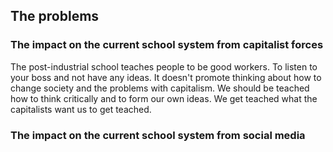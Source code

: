 ## The problems

### The impact on the current school system from capitalist forces

The post-industrial school teaches people to be good workers. To listen to your boss and not have any ideas. It doesn't promote thinking about how to change society and the problems with capitalism.  We should be teached how to think critically and to form our own ideas. We get teached what the capitalists want us to get teached.

### The impact on the current school system from social media






